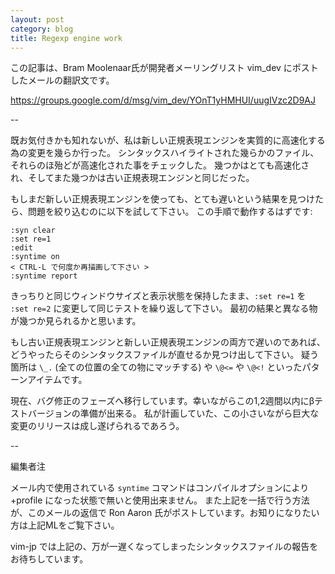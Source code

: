 ```yaml
---
layout: post
category: blog
title: Regexp engine work
---
```

この記事は、Bram Moolenaar氏が開発者メーリングリスト vim\_dev にポストしたメールの翻訳文です。

https://groups.google.com/d/msg/vim_dev/YOnT1yHMHUI/uugIVzc2D9AJ

--

既お気付きかも知れないが、私は新しい正規表現エンジンを実質的に高速化する為の変更を幾らか行った。
シンタックスハイライトされた幾らかのファイル、それらのほ殆どが高速化された事をチェックした。
幾つかはとても高速化され、そしてまた幾つかは古い正規表現エンジンと同じだった。

もしまだ新しい正規表現エンジンを使っても、とても遅いという結果を見つけたら、問題を絞り込むのに以下を試して下さい。
この手順で動作するはずです:

```
:syn clear 
:set re=1 
:edit 
:syntime on 
< CTRL-L で何度か再描画して下さい > 
:syntime report 
```

きっちりと同じウィンドウサイズと表示状態を保持したまま、`:set re=1` を `:set re=2` に変更して同じテストを繰り返して下さい。
最初の結果と異なる物が幾つか見られるかと思います。

もし古い正規表現エンジンと新しい正規表現エンジンの両方で遅いのであれば、どうやったらそのシンタックスファイルが直せるか見つけ出して下さい。
疑う箇所は `\_.` (全ての位置の全ての物にマッチする) や `\@<=` や `\@<!` といったパターンアイテムです。

現在、バグ修正のフェーズへ移行しています。幸いながらこの1,2週間以内にβテストバージョンの準備が出来る。
私が計画していた、この小さいながら巨大な変更のリリースは成し遂げられるであろう。

--

編集者注

メール内で使用されている `syntime` コマンドはコンパイルオプションにより +profile になった状態で無いと使用出来ません。
また上記を一括で行う方法が、このメールの返信で Ron Aaron 氏がポストしています。お知りになりたい方は上記MLをご覧下さい。

vim-jp では上記の、万が一遅くなってしまったシンタックスファイルの報告をお待ちしています。
